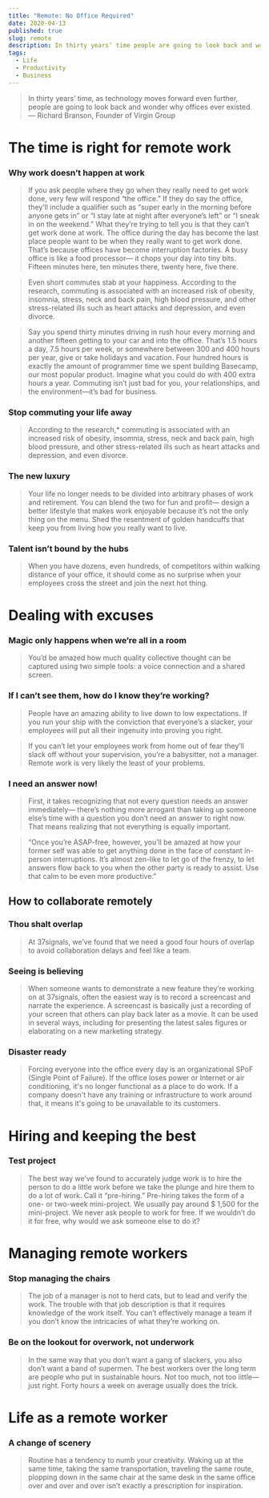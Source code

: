 ```yaml
---
title: "Remote: No Office Required"
date: 2020-04-13
published: true
slug: remote
description: In thirty years’ time people are going to look back and wonder why offices ever existed.
tags:
  - Life
  - Productivity
  - Business
---
```


> In thirty years’ time, as technology moves forward even further, people are going to look back and wonder why offices ever existed.
> <br> — Richard Branson, Founder of Virgin Group

# The time is right for remote work

### Why work doesn’t happen at work

> If you ask people where they go when they really need to get work done, very few will respond “the office.” If they do say the office, they’ll include a qualifier such as “super early in the morning before anyone gets in” or “I stay late at night after everyone’s left” or “I sneak in on the weekend.” What they’re trying to tell you is that they can’t get work done at work. The office during the day has become the last place people want to be when they really want to get work done. That’s because offices have become interruption factories. A busy office is like a food processor— it chops your day into tiny bits. Fifteen minutes here, ten minutes there, twenty here, five there.

<span />

> Even short commutes stab at your happiness. According to the research, commuting is associated with an increased risk of obesity, insomnia, stress, neck and back pain, high blood pressure, and other stress-related ills such as heart attacks and depression, and even divorce.

<span />

> Say you spend thirty minutes driving in rush hour every morning and another fifteen getting to your car and into the office. That’s 1.5 hours a day, 7.5 hours per week, or somewhere between 300 and 400 hours per year, give or take holidays and vacation. Four hundred hours is exactly the amount of programmer time we spent building Basecamp, our most popular product. Imagine what you could do with 400 extra hours a year. Commuting isn’t just bad for you, your relationships, and the environment—it’s bad for business.

### Stop commuting your life away

> According to the research,\* commuting is associated with an increased risk of obesity, insomnia, stress, neck and back pain, high blood pressure, and other stress-related ills such as heart attacks and depression, and even divorce.

<!-- - It’s the technology, stupid
- Escaping 9am–5pm
- End of city monopoly -->

### The new luxury

> Your life no longer needs to be divided into arbitrary phases of work and retirement. You can blend the two for fun and profit— design a better lifestyle that makes work enjoyable because it’s not the only thing on the menu. Shed the resentment of golden handcuffs that keep you from living how you really want to live.

### Talent isn’t bound by the hubs

> When you have dozens, even hundreds, of competitors within walking distance of your office, it should come as no surprise when your employees cross the street and join the next hot thing.

<!-- - It’s not about the money
- But saving is always nice
- Not all or nothing
- Still a trade-off
- You’re probably already doing it -->

# Dealing with excuses

### Magic only happens when we’re all in a room

> You’d be amazed how much quality collective thought can be captured using two simple tools: a voice connection and a shared screen.

### If I can’t see them, how do I know they’re working?

> People have an amazing ability to live down to low expectations. If you run your ship with the conviction that everyone’s a slacker, your employees will put all their ingenuity into proving you right.

> If you can’t let your employees work from home out of fear they’ll slack off without your supervision, you’re a babysitter, not a manager. Remote work is very likely the least of your problems.

<!-- - People’s homes are full of distractions
- Only the office can be secure
- Who will answer the phone?
- Big business doesn’t do it, so why should we?
- Others would get jealous
- What about culture? -->

### I need an answer now!

> First, it takes recognizing that not every question needs an answer immediately— there’s nothing more arrogant than taking up someone else’s time with a question you don’t need an answer to right now. That means realizing that not everything is equally important.

> “Once you’re ASAP-free, however, you’ll be amazed at how your former self was able to get anything done in the face of constant in-person interruptions. It’s almost zen-like to let go of the frenzy, to let answers flow back to you when the other party is ready to assist. Use that calm to be even more productive.”

<!-- - But I’ll lose control
- We paid a lot of money for this office
- That wouldn’t work for our size or industry -->

## **How to collaborate remotely**

### Thou shalt overlap

> At 37signals, we’ve found that we need a good four hours of overlap to avoid collaboration delays and feel like a team.

### Seeing is believing

> When someone wants to demonstrate a new feature they’re working on at 37signals, often the easiest way is to record a screencast and narrate the experience. A screencast is basically just a recording of your screen that others can play back later as a movie. It can be used in several ways, including for presenting the latest sales figures or elaborating on a new marketing strategy.

<!-- - All out in the open
- The virtual water cooler
- Forward motion
- The work is what matters
- Not just for people who are out of town -->

### Disaster ready

> Forcing everyone into the office every day is an organizational SPoF (Single Point of Failure). If the office loses power or Internet or air conditioning, it's no longer functional as a place to do work. If a company doesn't have any training or infrastructure to work around that, it means it's going to be unavailable to its customers.

<!-- - Easy on the M&Ms -->

<!-- ## **Beware the dragons**

- Cabin fever
- Check-in, check-out
- Ergonomic basics
- Mind the gut
- The lone outpost
- Working with clients
- Taxes, accounting, laws, oh my! -->

# Hiring and keeping the best

<!-- - It’s a big world
- Life moves on
- Keep the good times going
- Seeking a human
- No parlor tricks
- The cost of thriving
- Great remote workers are simply great workers
- On writing well -->

### Test project

> The best way we’ve found to accurately judge work is to hire the person to do a little work before we take the plunge and hire them to do a lot of work. Call it “pre-hiring.” Pre-hiring takes the form of a one- or two-week mini-project. We usually pay around \$ 1,500 for the mini-project. We never ask people to work for free. If we wouldn’t do it for free, why would we ask someone else to do it?

<!-- - Meeting them in person
- Contractors know the drill -->

# Managing remote workers

<!-- - When’s the right time to go remote? -->

### Stop managing the chairs

> The job of a manager is not to herd cats, but to lead and verify the work. The trouble with that job description is that it requires knowledge of the work itself. You can’t effectively manage a team if you don’t know the intricacies of what they’re working on.

<!-- - Meetups and sprints
- Lessons from open source
- Level the playing field
- One-on-ones
- Remove the roadblocks -->

### Be on the lookout for overwork, not underwork

> In the same way that you don’t want a gang of slackers, you also don’t want a band of supermen. The best workers over the long term are people who put in sustainable hours. Not too much, not too little— just right. Forty hours a week on average usually does the trick.

<!-- - Using scarcity to your advantage -->

# Life as a remote worker

<!-- - Building a routine
- Morning remote, afternoon local
- Compute different
- Working alone in a crowd
- Staying motivated
- Nomadic freedom -->

### A change of scenery

> Routine has a tendency to numb your creativity. Waking up at the same time, taking the same transportation, traveling the same route, plopping down in the same chair at the same desk in the same office over and over and over isn’t exactly a prescription for inspiration.

<!-- - Family time
- No extra space at home
- Making sure you’re not ignored

## **Conclusion**

- The quaint old office
- Resources
- Acknowledgments -->
